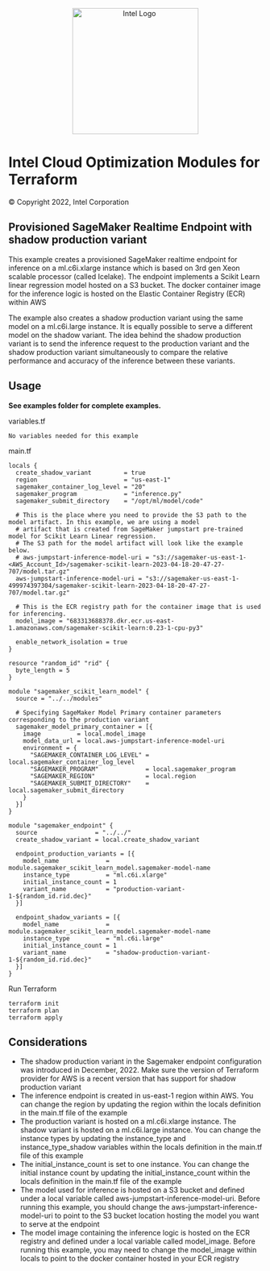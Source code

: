<p align="center">
  <img src="https://github.com/OTCShare2/terraform-intel-aws-sagemaker-endpoint/blob/main/images/logo-classicblue-800px.png?raw=true" alt="Intel Logo" width="250"/>
</p>

# Intel Cloud Optimization Modules for Terraform

© Copyright 2022, Intel Corporation

## Provisioned SageMaker Realtime Endpoint with shadow production variant

This example creates a provisioned SageMaker realtime endpoint for inference on a ml.c6i.xlarge instance which is based on 3rd gen Xeon scalable processor (called Icelake). The endpoint implements a Scikit Learn linear regression model hosted on a S3 bucket. The docker container image for the inference logic is hosted on the Elastic Container Registry (ECR) within AWS

The example also creates a shadow production variant using the same model on a ml.c6i.large instance. It is equally possible to serve a different model on the shadow variant. The idea behind the shadow production variant is to send the inference request to the production variant and the shadow production variant simultaneously to compare the relative performance and accuracy of the inference between these variants.

## Usage

**See examples folder for complete examples.**

variables.tf

```hcl
No variables needed for this example
```
main.tf
```hcl
locals {
  create_shadow_variant         = true
  region                        = "us-east-1"
  sagemaker_container_log_level = "20"
  sagemaker_program             = "inference.py"
  sagemaker_submit_directory    = "/opt/ml/model/code"

  # This is the place where you need to provide the S3 path to the model artifact. In this example, we are using a model
  # artifact that is created from SageMaker jumpstart pre-trained model for Scikit Learn Linear regression.
  # The S3 path for the model artifact will look like the example below.
  # aws-jumpstart-inference-model-uri = "s3://sagemaker-us-east-1-<AWS_Account_Id>/sagemaker-scikit-learn-2023-04-18-20-47-27-707/model.tar.gz"
  aws-jumpstart-inference-model-uri = "s3://sagemaker-us-east-1-499974397304/sagemaker-scikit-learn-2023-04-18-20-47-27-707/model.tar.gz"

  # This is the ECR registry path for the container image that is used for inferencing.
  model_image = "683313688378.dkr.ecr.us-east-1.amazonaws.com/sagemaker-scikit-learn:0.23-1-cpu-py3"

  enable_network_isolation = true
}

resource "random_id" "rid" {
  byte_length = 5
}

module "sagemaker_scikit_learn_model" {
  source = "../../modules"

  # Specifying SageMaker Model Primary container parameters corresponding to the production variant
  sagemaker_model_primary_container = [{
    image          = local.model_image
    model_data_url = local.aws-jumpstart-inference-model-uri
    environment = {
      "SAGEMAKER_CONTAINER_LOG_LEVEL" = local.sagemaker_container_log_level
      "SAGEMAKER_PROGRAM"             = local.sagemaker_program
      "SAGEMAKER_REGION"              = local.region
      "SAGEMAKER_SUBMIT_DIRECTORY"    = local.sagemaker_submit_directory
    }
  }]
}

module "sagemaker_endpoint" {
  source                = "../../"
  create_shadow_variant = local.create_shadow_variant

  endpoint_production_variants = [{
    model_name             = module.sagemaker_scikit_learn_model.sagemaker-model-name
    instance_type          = "ml.c6i.xlarge"
    initial_instance_count = 1
    variant_name           = "production-variant-1-${random_id.rid.dec}"
  }]

  endpoint_shadow_variants = [{
    model_name             = module.sagemaker_scikit_learn_model.sagemaker-model-name
    instance_type          = "ml.c6i.large"
    initial_instance_count = 1
    variant_name           = "shadow-production-variant-1-${random_id.rid.dec}"
  }]
}
```

Run Terraform

```hcl
terraform init  
terraform plan
terraform apply 
```
## Considerations
- The shadow production variant in the Sagemaker endpoint configuration was introduced in December, 2022. Make sure the version of Terraform provider for AWS is a recent version that has support for shadow production variant
- The inference endpoint is created in us-east-1 region within AWS. You can change the region by updating the region within the locals definition in the main.tf file of the example
- The production variant is hosted on a ml.c6i.xlarge instance. The shadow variant is hosted on a ml.c6i.large instance. You can change the instance types by updating the instance_type and instance_type_shadow variables within the locals definition in the main.tf file of this example
- The initial_instance_count is set to one instance. You can change the initial instance count by updating the initial_instance_count within the locals definition in the main.tf file of the example
- The model used for inference is hosted on a S3 bucket and defined under a local variable called aws-jumpstart-inference-model-uri. Before running this example, you should change the aws-jumpstart-inference-model-uri to point to the S3 bucket location hosting the model you want to serve at the endpoint
- The model image containing the inference logic is hosted on the ECR registry and defined under a local variable called model_image. Before running this example, you may need to change the model_image within locals to point to the docker container hosted in your ECR registry